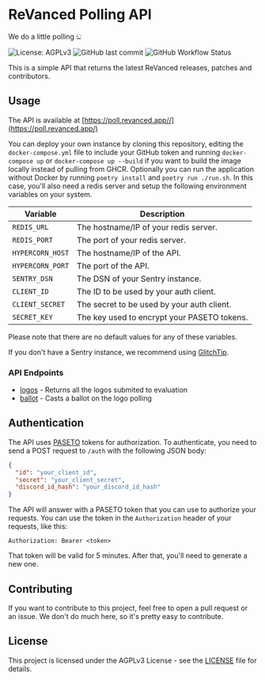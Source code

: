 # ReVanced Polling API

We do a little polling ඞ

![License: AGPLv3](https://img.shields.io/github/license/revanced/revanced-polling-api)
![GitHub last commit](https://img.shields.io/github/last-commit/revanced/revanced-polling-api)
![GitHub Workflow Status](https://github.com/revanced/revanced-polling-api/actions/workflows/dev.yml/badge.svg)

This is a simple API that returns the latest ReVanced releases, patches and contributors.

## Usage

The API is available at [https://poll.revanced.app//](https://poll.revanced.app/)

You can deploy your own instance by cloning this repository, editing the `docker-compose.yml` file to include your GitHub token and running `docker-compose up` or `docker-compose up --build` if you want to build the image locally instead of pulling from GHCR. Optionally you can run the application without Docker by running `poetry install` and `poetry run ./run.sh`. In this case, you'll also need a redis server and setup the following environment variables on your system.

| Variable               | Description                                      |
| ---------------------- | ------------------------------------------------ |
| `REDIS_URL`            | The hostname/IP of your redis server.            |
| `REDIS_PORT`           | The port of your redis server.                   |
| `HYPERCORN_HOST`       | The hostname/IP of the API.                      |
| `HYPERCORN_PORT`       | The port of the API.                             |
| `SENTRY_DSN`           | The DSN of your Sentry instance.                 |
| `CLIENT_ID`            | The ID to be used by your auth client.           |
| `CLIENT_SECRET`        | The secret to be used by your auth client.       |
| `SECRET_KEY`           | The key used to encrypt your PASETO tokens.      |


Please note that there are no default values for any of these variables.

If you don't have a Sentry instance, we recommend using [GlitchTip](https://glitchtip.com/).

### API Endpoints

* [logos](https://poll.revanced.app/logos) - Returns all the logos submited to evaluation
* [ballot](https://poll.revanced.app/ballot) - Casts a ballot on the logo polling

## Authentication

The API uses [PASETO](https://paseto.io/) tokens for authorization. To authenticate, you need to send a POST request to `/auth` with the following JSON body:

```json
{
  "id": "your_client_id",
  "secret": "your_client_secret",
  "discord_id_hash": "your_discord_id_hash"
}
```

The API will answer with a PASETO token that you can use to authorize your requests. You can use the token in the `Authorization` header of your requests, like this:

```
Authorization: Bearer <token>
```

That token will be valid for 5 minutes. After that, you'll need to generate a new one.

## Contributing

If you want to contribute to this project, feel free to open a pull request or an issue. We don't do much here, so it's pretty easy to contribute.

## License

This project is licensed under the AGPLv3 License - see the [LICENSE](LICENSE) file for details.
